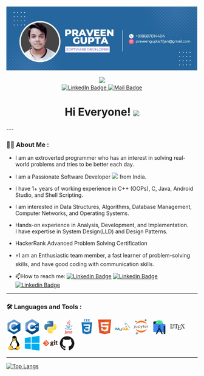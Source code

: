![logo](https://github.com/praveengupta1701/praveengupta1701/blob/main/banner.jpg)
<div id="header" align="center">
  <img src="https://media.giphy.com/media/M9gbBd9nbDrOTu1Mqx/giphy.gif" width="100"/>
</div>
<div id="badges" align="center">
  <a href="https://github.com/praveengupta170)">
    <img src="https://img.shields.io/badge/LinkedIn-blue?style=for-the-badge&logo=linkedin&logoColor=white" alt="LinkedIn Badge"/>
  </a>
  <a href="mailto:praveengupta.17jan@gmail.com">
    <img src="https://img.shields.io/badge/Mail-red?style=for-the-badge&logo=Mail&logoColor=white" alt="Mail Badge"/>
  </a>
</div>

 <div id="header" align="center">
<h1>
  Hi Everyone!
  <img src="https://media.giphy.com/media/hvRJCLFzcasrR4ia7z/giphy.gif" width="30px" align="center"/>
</h1>
</div>                                                                                                                  
---

### :man_technologist: About Me :  

- I am an extroverted programmer who has an interest in solving real-world problems and tries to be better each day.<br>
- I am a Passionate Software Developer <img src="https://media.giphy.com/media/WUlplcMpOCEmTGBtBW/giphy.gif" width="30"> from India.<br>
- I have 1+ years of working experience in C++ (OOPs), C, Java, Android Studio, and Shell Scripting.<br>
- I am interested in Data Structures, Algorithms, Database Management, Computer Networks, and Operating Systems.<br>
- Hands-on experience in Analysis, Development, and Implementation.<br>
I have expertise in System Design(LLD) and Design Patterns.<br>
- HackerRank Advanced Problem Solving Certification<br>
- :zap:I am an Enthusiastic team member, a fast learner of problem-solving skills, and have good coding with communication skills.<br>

- :mailbox:How to reach me: [![Linkedin Badge](https://img.shields.io/badge/LinkedIn-blue?style=for-the-badge&logo=Linkedin&logoColor=white)](https://github.com/praveengupta1701)  [![Linkedin Badge](https://img.shields.io/badge/Mail-orange?style=for-the-badge&logo=Resume&logoColor=white)](mailto:praveengupta.17jan@gmail.com)    [![Linkedin Badge](https://img.shields.io/badge/Resume-red?style=for-the-badge&logo=Resume&logoColor=white)](https://praveengupta1701.github.io/assets/doc/SDE_Praveen_Gupta_Resume.pdf)



---

### :hammer_and_wrench: Languages and Tools :

<div>
  <img src="https://github.com/devicons/devicon/blob/master/icons/c/c-original.svg" title="C" alt="C" width="40" height="40"/>&nbsp;
  <img src="https://github.com/devicons/devicon/blob/master/icons/cplusplus/cplusplus-original.svg" title="Cpp" alt="Cpp" width="40" height="40"/>&nbsp;
  <img src="https://github.com/devicons/devicon/blob/master/icons/python/python-original.svg" title="Py" alt="Py" width="40" height="40"/>&nbsp;
  <img src="https://github.com/devicons/devicon/blob/master/icons/java/java-original-wordmark.svg" title="Java" alt="Java" width="40" height="40"/>&nbsp;
  <img src="https://github.com/devicons/devicon/blob/master/icons/css3/css3-plain-wordmark.svg"  title="CSS3" alt="CSS" width="40" height="40"/>&nbsp;
  <img src="https://github.com/devicons/devicon/blob/master/icons/html5/html5-original.svg" title="HTML5" alt="HTML" width="40" height="40"/>&nbsp;
  <img src="https://github.com/devicons/devicon/blob/master/icons/mysql/mysql-original-wordmark.svg" title="MySQL"  alt="MySQL" width="40" height="40"/>&nbsp;
  <img src="https://github.com/devicons/devicon/blob/master/icons/jupyter/jupyter-original-wordmark.svg" title="Jupyter" alt="Jupyter" width="40"                      height="40"/>&nbsp;
  <img src="https://github.com/devicons/devicon/blob/master/icons/androidstudio/androidstudio-original.svg" title="androidstudio" alt="/androidstudio" width="40"      height="40"/>&nbsp;
  <img src="https://github.com/devicons/devicon/blob/master/icons/latex/latex-original.svg" title="Latex" alt="Latex" width="40" height="40"/>&nbsp;
  <img src="https://github.com/devicons/devicon/blob/master/icons/linux/linux-original.svg" title="Linux" alt="Linux" width="40" height="40"/>&nbsp;
  <img src="https://github.com/devicons/devicon/blob/master/icons/windows8/windows8-original.svg" title="Window" alt="Window" width="40" height="40"/>&nbsp;
  <img src="https://github.com/devicons/devicon/blob/master/icons/git/git-original-wordmark.svg" title="Git" **alt="Git" width="40" height="40"/>
  <img src="https://github.com/devicons/devicon/blob/master/icons/github/github-original.svg" title="Github" alt="Github" width="40" height="40"/>&nbsp;
</div>

---

[![Top Langs](https://github-readme-stats.vercel.app/api/top-langs/?username=praveengupta1701&layout=compact&theme=vision-friendly-dark)](https://github.com/praveengupta1701/github-readme-stats)
